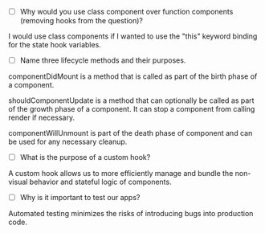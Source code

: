 - [ ] Why would you use class component over function components (removing hooks from the question)?

I would use class components if I wanted to use the "this" keyword binding for the state hook variables. 

- [ ] Name three lifecycle methods and their purposes.

componentDidMount is a method that is called as part of the birth phase of a component. 

shouldComponentUpdate is a method that can optionally be called as part of the growth phase of a component. It can stop a component from calling render if necessary. 

componentWillUnmount is part of the death phase of component and can be used for any necessary cleanup.
 
- [ ] What is the purpose of a custom hook?

A custom hook allows us to more efficiently manage and bundle the non-visual behavior and stateful logic of components.

- [ ] Why is it important to test our apps?

Automated testing minimizes the risks of introducing bugs into production code. 
